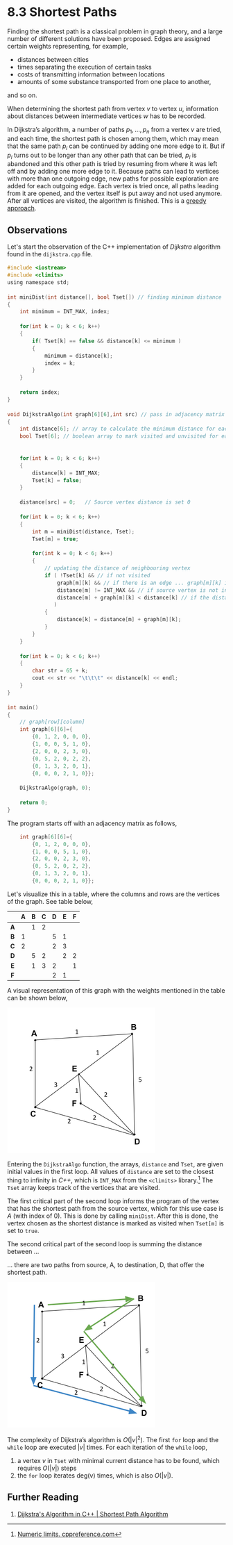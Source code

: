 # 8.3 Shortest Paths

Finding the shortest path is a classical problem in graph theory, and a large number of different solutions have been proposed. Edges are assigned certain weights representing, for example,

 - distances between cities
 - times separating the execution of certain tasks
 - costs of transmitting information between locations
 - amounts of some substance transported from one place to another,

and so on.

When determining the shortest path from vertex $v$ to vertex $u$, information about distances between intermediate vertices $w$ has to be recorded.

In Dijkstra’s algorithm, a number of paths $p_1, \dots, p_n$ from a vertex $v$ are tried, and each time, the shortest path is chosen among them, which may mean that the same path $p_i$ can be continued by adding one more edge to it. But if $p_i$ turns out to be longer than any other path that can be tried, $p_i$ is abandoned and this other path is tried by resuming from where it was left off and by adding one more edge to it. ­Because paths can lead to vertices with more than one outgoing edge, new paths for possible exploration are added for each outgoing edge. Each vertex is tried once, all paths leading from it are opened, and the vertex itself is put away and not used anymore. After all vertices are visited, the algorithm is finished. This is a [greedy approach](../../../js/codility/greedy/).

## Observations

Let's start the observation of the C++ implementation of _Dijkstra_ algorithm found in the `dijkstra.cpp` file.

```c
#include <iostream>
#include <climits>
using namespace std;

int miniDist(int distance[], bool Tset[]) // finding minimum distance
{
    int minimum = INT_MAX, index;
              
    for(int k = 0; k < 6; k++) 
    {
        if( Tset[k] == false && distance[k] <= minimum )      
        {
            minimum = distance[k];
            index = k;
        }
    }

    return index;
}

void DijkstraAlgo(int graph[6][6],int src) // pass in adjacency matrix and index of source
{
    int distance[6]; // array to calculate the minimum distance for each node                             
    bool Tset[6]; // boolean array to mark visited and unvisited for each node
    
     
    for(int k = 0; k < 6; k++)
    {
        distance[k] = INT_MAX;
        Tset[k] = false;    
    }
    
    distance[src] = 0;   // Source vertex distance is set 0               
    
    for(int k = 0; k < 6; k++)                           
    {
        int m = miniDist(distance, Tset);
        Tset[m] = true;

        for(int k = 0; k < 6; k++)                  
        {
            // updating the distance of neighbouring vertex
            if ( !Tset[k] && // if not visited
                graph[m][k] && // if there is an edge ... graph[m][k] is the weight of the edge that is greater than 0
                distance[m] != INT_MAX && // if source vertex is not infinity
                distance[m] + graph[m][k] < distance[k] // if the distance is less than the current distance
               )
            {
                distance[k] = distance[m] + graph[m][k];
            }
        }
    }

    for(int k = 0; k < 6; k++)                      
    { 
        char str = 65 + k; 
        cout << str << "\t\t\t" << distance[k] << endl;
    }
}

int main()
{
    // graph[row][column]
    int graph[6][6]={
        {0, 1, 2, 0, 0, 0},
        {1, 0, 0, 5, 1, 0},
        {2, 0, 0, 2, 3, 0},
        {0, 5, 2, 0, 2, 2},
        {0, 1, 3, 2, 0, 1},
        {0, 0, 0, 2, 1, 0}};

    DijkstraAlgo(graph, 0);

    return 0;                           
}
```

The program starts off with an adjacency matrix as follows,

```c
    int graph[6][6]={
        {0, 1, 2, 0, 0, 0},
        {1, 0, 0, 5, 1, 0},
        {2, 0, 0, 2, 3, 0},
        {0, 5, 2, 0, 2, 2},
        {0, 1, 3, 2, 0, 1},
        {0, 0, 0, 2, 1, 0}};
```

Let's visualize this in a table, where the columns and rows are the vertices of the graph. See table below,

|       | A | B | C | D | E | F |
|:-----:|:-:|:-:|:-:|:-:|:-:|:-:|
| **A** |   | 1 | 2 |   |   |   |
| **B** | 1 |   |   | 5 | 1 |   |
| **C** | 2 |   |   | 2 | 3 |   |
| **D** |   | 5 | 2 |   | 2 | 2 |
| **E** |   | 1 | 3 | 2 |   | 1 |
| **F** |   |   |   | 2 | 1 |   |

A visual representation of this graph with the weights mentioned in the table can be shown below,

![Graph representing the 6 by 6 adjacency matrix](/.attachments/dijkstra.graph-1.png)

Entering the `DijkstraAlgo` function, the arrays, `distance` and `Tset`, are given initial values in the first loop. All values of `distance` are set to the closest thing to infinity in _C++_, which is `INT_MAX` from the `<climits>` library.[^1] The `Tset` array keeps track of the vertices that are visited.

The first critical part of the second loop informs the program of the vertex that has the shortest path from the source vertex, which for this use case is $A$ (with index of 0). This is done by calling `miniDist`. After this is done, the vertex chosen as the shortest distance is marked as visited when `Tset[m]` is set to `true`.

The second critical part of the second loop is summing the distance between ...

... there are two paths from source, A, to destination, D, that offer the shortest path.

![2 shortest path from A to D](/.attachments/dijkstra.graph-a-d.png)

The complexity of Dijkstra’s algorithm is $O(|v|^2)$. The first `for` loop and the `while` loop are executed $|v|$ times. For each iteration of the `while` loop,
 1. a vertex $v$ in `Tset` with minimal current distance has to be found, which requires $O(|v|)$ steps
 2. the `for` loop iterates deg(v) times, which is also $O(|v|)$.


## Further Reading

 1. [Dijkstra's Algorithm in C++ | Shortest Path Algorithm](https://favtutor.com/blogs/dijkstras-algorithm-cpp)

[^1]: [Numeric limits. cppreference.com](https://en.cppreference.com/w/c/types/limits)